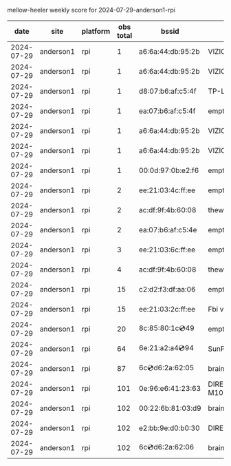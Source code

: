 mellow-heeler weekly score for 2024-07-29-anderson1-rpi

|date|site|platform|obs total|bssid|ssid|
|--|--|--|--|--|--|
|2024-07-29|anderson1|rpi|1|a6:6a:44:db:95:2b|VIZIOCastAudio3416|
|2024-07-29|anderson1|rpi|1|a6:6a:44:db:95:2b|VIZIOCastAudio8041|
|2024-07-29|anderson1|rpi|1|d8:07:b6:af:c5:4f|TP-Link_C54F|
|2024-07-29|anderson1|rpi|1|ea:07:b6:af:c5:4f|empty_ssid|
|2024-07-29|anderson1|rpi|1|a6:6a:44:db:95:2b|VIZIOCastAudio8941|
|2024-07-29|anderson1|rpi|1|a6:6a:44:db:95:2b|VIZIOCastAudio6833|
|2024-07-29|anderson1|rpi|1|00:0d:97:0b:e2:f6|empty_ssid|
|2024-07-29|anderson1|rpi|2|ee:21:03:4c:ff:ee|empty_ssid|
|2024-07-29|anderson1|rpi|2|ac:df:9f:4b:60:08|theweef|
|2024-07-29|anderson1|rpi|2|ea:07:b6:af:c5:4e|empty_ssid|
|2024-07-29|anderson1|rpi|3|ee:21:03:6c:ff:ee|empty_ssid|
|2024-07-29|anderson1|rpi|4|ac:df:9f:4b:60:08|theweef|
|2024-07-29|anderson1|rpi|15|c2:d2:f3:df:aa:06|empty_ssid|
|2024-07-29|anderson1|rpi|15|ee:21:03:2c:ff:ee|Fbi van 13|
|2024-07-29|anderson1|rpi|20|8c:85:80:1c:cd:49|empty_ssid|
|2024-07-29|anderson1|rpi|64|6e:21:a2:a4:cd:94|SunPower21450|
|2024-07-29|anderson1|rpi|87|6c:cd:d6:2a:62:05|braingang2_5GEXT|
|2024-07-29|anderson1|rpi|101|0e:96:e6:41:23:63|DIRECT-63-HP M102 LaserJet|
|2024-07-29|anderson1|rpi|102|00:22:6b:81:03:d9|braingang2|
|2024-07-29|anderson1|rpi|102|e2:bb:9e:d0:b0:30|DIRECT-9ED03030|
|2024-07-29|anderson1|rpi|102|6c:cd:d6:2a:62:06|braingang2_2GEXT|

